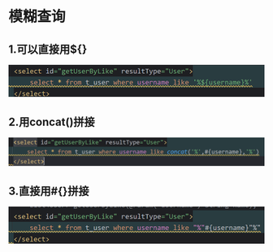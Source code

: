 # 模糊查询

## 1.可以直接用${}

![image-20241014210743771](./../../TyporaImage/MyBatis/image-20241014210743771.png)

## 2.用concat()拼接

![image-20241014210729789](./../../TyporaImage/MyBatis/image-20241014210729789.png)

## 3.直接用#{}拼接

![image-20241014210718010](./../../TyporaImage/MyBatis/image-20241014210718010.png)